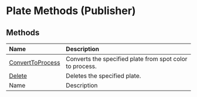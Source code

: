 
# Plate Methods (Publisher)

## Methods



|**Name**|**Description**|
|:-----|:-----|
| [ConvertToProcess](26476701-aa82-ca44-20c8-55a332a6539a.md)|Converts the specified plate from spot color to process.|
| [Delete](fadaba7c-6636-f1e2-e360-3fcf8700ab36.md)|Deletes the specified plate.|
|Name|Description|

